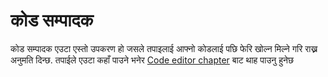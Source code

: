 # कोड सम्पादक

कोड सम्पादक एउटा एस्तो उपकरण हो जसले तपाइलाई आफ्नो कोडलाई पछि फेरि खोल्न मिल्ने गरि राख्न अनुमति दिन्छ. तपाईले एउटा कहाँ पाउने भनेर [Code editor chapter](./code_editor/README.md) बाट थाह पाउनु हुनेछ